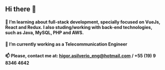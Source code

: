 ## Hi there 👋


#### 🌱 I’m learning about full-stack development, specially focused on VueJs, React and Redux. I also studing/working with back-end technologies, such as Java, MySQL, PHP and AWS.

#### 🔭 I’m currently working as a Telecommunication Engineer

#### 📫 Please, contact me at: higor.asilverio_eng@hotmail.com / +55 (19) 9 8346 4642
